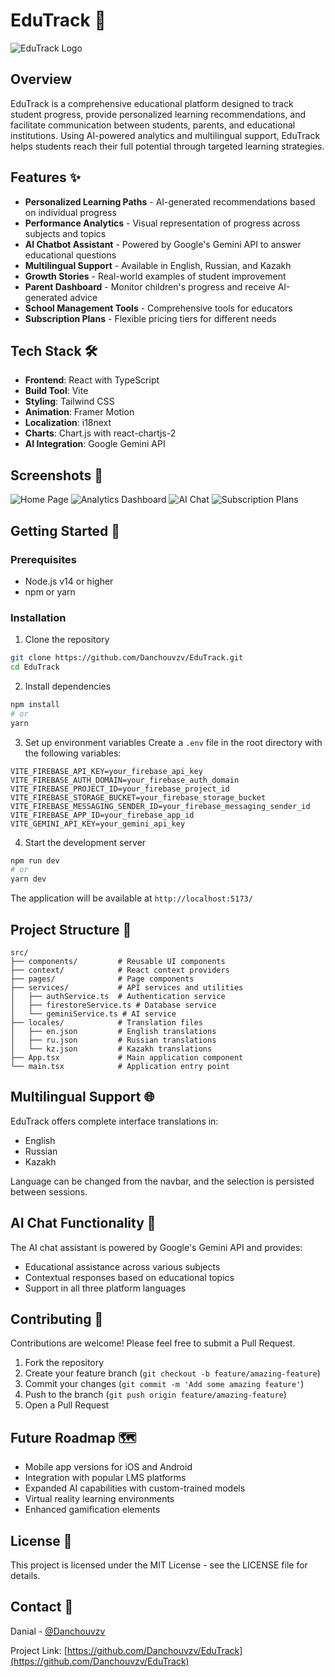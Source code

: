 # EduTrack 🚀

![EduTrack Logo](https://via.placeholder.com/800x400?text=EduTrack+Platform)

## Overview

EduTrack is a comprehensive educational platform designed to track student progress, provide personalized learning recommendations, and facilitate communication between students, parents, and educational institutions. Using AI-powered analytics and multilingual support, EduTrack helps students reach their full potential through targeted learning strategies.

## Features ✨

- **Personalized Learning Paths** - AI-generated recommendations based on individual progress
- **Performance Analytics** - Visual representation of progress across subjects and topics
- **AI Chatbot Assistant** - Powered by Google's Gemini API to answer educational questions
- **Multilingual Support** - Available in English, Russian, and Kazakh
- **Growth Stories** - Real-world examples of student improvement
- **Parent Dashboard** - Monitor children's progress and receive AI-generated advice
- **School Management Tools** - Comprehensive tools for educators
- **Subscription Plans** - Flexible pricing tiers for different needs

## Tech Stack 🛠️

- **Frontend**: React with TypeScript
- **Build Tool**: Vite
- **Styling**: Tailwind CSS
- **Animation**: Framer Motion
- **Localization**: i18next
- **Charts**: Chart.js with react-chartjs-2
- **AI Integration**: Google Gemini API

## Screenshots 📱

![Home Page](https://via.placeholder.com/800x400?text=Home+Page)
![Analytics Dashboard](https://via.placeholder.com/800x400?text=Analytics+Dashboard)
![AI Chat](https://via.placeholder.com/800x400?text=AI+Chat+Assistant)
![Subscription Plans](https://via.placeholder.com/800x400?text=Subscription+Plans)

## Getting Started 🚀

### Prerequisites

- Node.js v14 or higher
- npm or yarn

### Installation

1. Clone the repository
```bash
git clone https://github.com/Danchouvzv/EduTrack.git
cd EduTrack
```

2. Install dependencies
```bash
npm install
# or
yarn
```

3. Set up environment variables
Create a `.env` file in the root directory with the following variables:
```
VITE_FIREBASE_API_KEY=your_firebase_api_key
VITE_FIREBASE_AUTH_DOMAIN=your_firebase_auth_domain
VITE_FIREBASE_PROJECT_ID=your_firebase_project_id
VITE_FIREBASE_STORAGE_BUCKET=your_firebase_storage_bucket
VITE_FIREBASE_MESSAGING_SENDER_ID=your_firebase_messaging_sender_id
VITE_FIREBASE_APP_ID=your_firebase_app_id
VITE_GEMINI_API_KEY=your_gemini_api_key
```

4. Start the development server
```bash
npm run dev
# or
yarn dev
```

The application will be available at `http://localhost:5173/`

## Project Structure 📂

```
src/
├── components/         # Reusable UI components
├── context/            # React context providers
├── pages/              # Page components
├── services/           # API services and utilities
│   ├── authService.ts  # Authentication service
│   ├── firestoreService.ts # Database service
│   └── geminiService.ts # AI service
├── locales/            # Translation files
│   ├── en.json         # English translations
│   ├── ru.json         # Russian translations
│   └── kz.json         # Kazakh translations
├── App.tsx             # Main application component
└── main.tsx            # Application entry point
```

## Multilingual Support 🌐

EduTrack offers complete interface translations in:
- English
- Russian
- Kazakh

Language can be changed from the navbar, and the selection is persisted between sessions.

## AI Chat Functionality 🤖

The AI chat assistant is powered by Google's Gemini API and provides:
- Educational assistance across various subjects
- Contextual responses based on educational topics
- Support in all three platform languages

## Contributing 🤝

Contributions are welcome! Please feel free to submit a Pull Request.

1. Fork the repository
2. Create your feature branch (`git checkout -b feature/amazing-feature`)
3. Commit your changes (`git commit -m 'Add some amazing feature'`)
4. Push to the branch (`git push origin feature/amazing-feature`)
5. Open a Pull Request

## Future Roadmap 🗺️

- Mobile app versions for iOS and Android
- Integration with popular LMS platforms
- Expanded AI capabilities with custom-trained models
- Virtual reality learning environments
- Enhanced gamification elements

## License 📄

This project is licensed under the MIT License - see the LICENSE file for details.

## Contact 📧

Danial - [@Danchouvzv](https://github.com/Danchouvzv)

Project Link: [https://github.com/Danchouvzv/EduTrack](https://github.com/Danchouvzv/EduTrack)
